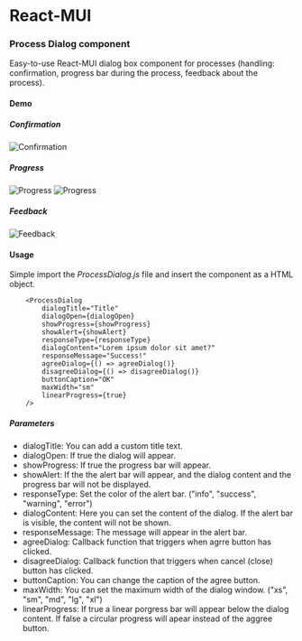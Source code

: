 # React-MUI

### Process Dialog component

Easy-to-use React-MUI dialog box component for processes (handling: confirmation, progress bar during the process, feedback about the process).

#### Demo

##### Confirmation
![Confirmation](https://github.com/Viloris/Algorithms/blob/master/Pictures/Dialog_screen_confirmation.png)

##### Progress
![Progress](https://github.com/Viloris/Algorithms/blob/master/Pictures/Dialog_Screen_linearProgress.png)
![Progress](https://github.com/Viloris/Algorithms/blob/master/Pictures/Dialog_screen_circularProgress.png)

##### Feedback
![Feedback](https://github.com/Viloris/Algorithms/blob/master/Pictures/Dialog_screen_feedback.png)

#### Usage
Simple import the *ProcessDialog.js* file and insert the component as a HTML object.

```
    <ProcessDialog
        dialogTitle="Title"
        dialogOpen={dialogOpen}
        showProgress={showProgress}
        showAlert={showAlert}
        responseType={responseType}
        dialogContent="Lorem ipsum dolor sit amet?"
        responseMessage="Success!"
        agreeDialog={() => agreeDialog()}
        disagreeDialog={() => disagreeDialog()}
        buttonCaption="OK"
        maxWidth="sm"
        linearProgress={true}
    />
```

##### Parameters
* dialogTitle: You can add a custom title text.
* dialogOpen: If true the dialog will appear.
* showProgress: If true the progress bar will appear.
* showAlert: If the the alert bar will appear, and the dialog content and the progress bar will not be displayed.
* responseType: Set the color of the alert bar. ("info", "success", "warning", "error")
* dialogContent: Here you can set the content of the dialog. If the alert bar is visible, the content will not be shown.
* responseMessage: The message will appear in the alert bar.
* agreeDialog: Callback function that triggers when agrre button has clicked.
* disagreeDialog: Callback function that triggers when cancel (close) button has clicked.
* buttonCaption: You can change the caption of the agree button.
* maxWidth: You can set the maximum width of the dialog window. ("xs", "sm", "md", "lg", "xl")
* linearProgress: If true a linear porgress bar will appear below the dialog content. If false a circular progress will apear instead of the aggree button. 
